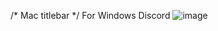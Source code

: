 /* Mac titlebar */
For Windows Discord
![image](https://github.com/user-attachments/assets/4d4fec5b-1b39-4ae5-ada8-f6aa9128385d)
